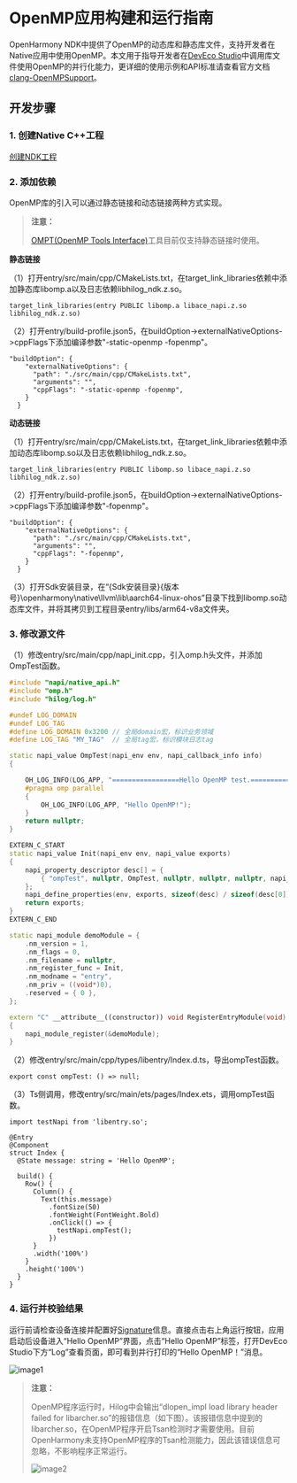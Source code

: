 # OpenMP应用构建和运行指南
<!--Kit: NDK Development-->
<!--Subsystem: arkcompiler-->
<!--Owner: @yangming4249-->
<!--Designer: @ychen3--->
<!--Tester: @zsw_zhushiwei-->
<!--Adviser: @fang-jinxu-->

OpenHarmony NDK中提供了OpenMP的动态库和静态库文件，支持开发者在Native应用中使用OpenMP。本文用于指导开发者在[DevEco Studio](https://developer.huawei.com/consumer/cn/deveco-studio/)中调用库文件使用OpenMP的并行化能力，更详细的使用示例和API标准请查看官方文档[clang-OpenMPSupport](https://clang.llvm.org/docs/OpenMPSupport.html)。

## 开发步骤

### 1. 创建Native C++工程
[创建NDK工程](./create-with-ndk.md)

### 2. 添加依赖

OpenMP库的引入可以通过静态链接和动态链接两种方式实现。

> **注意：**
> 
> [OMPT(OpenMP Tools Interface)](https://www.openmp.org/spec-html/5.0/openmpsu15.html#x25-240001.5.1)工具目前仅支持静态链接时使用。
>

**静态链接**

（1）打开entry/src/main/cpp/CMakeLists.txt，在target\_link\_libraries依赖中添加静态库libomp.a以及日志依赖libhilog\_ndk.z.so。

```makelists
target_link_libraries(entry PUBLIC libomp.a libace_napi.z.so libhilog_ndk.z.so)
```

（2）打开entry/build-profile.json5，在buildOption->externalNativeOptions->cppFlags下添加编译参数"-static-openmp -fopenmp"。

```
"buildOption": {
    "externalNativeOptions": {
      "path": "./src/main/cpp/CMakeLists.txt",
      "arguments": "",
      "cppFlags": "-static-openmp -fopenmp",
    }
  }
```

**动态链接**

（1）打开entry/src/main/cpp/CMakeLists.txt，在target\_link\_libraries依赖中添加动态库libomp.so以及日志依赖libhilog\_ndk.z.so。

```makelists
target_link_libraries(entry PUBLIC libomp.so libace_napi.z.so libhilog_ndk.z.so)
```

（2）打开entry/build-profile.json5，在buildOption->externalNativeOptions->cppFlags下添加编译参数"-fopenmp"。

```
"buildOption": {
    "externalNativeOptions": {
      "path": "./src/main/cpp/CMakeLists.txt",
      "arguments": "",
      "cppFlags": "-fopenmp",
    }
  }
```

（3）打开Sdk安装目录，在“{Sdk安装目录}\{版本号}\openharmony\native\llvm\lib\aarch64-linux-ohos”目录下找到libomp.so动态库文件，并将其拷贝到工程目录entry/libs/arm64-v8a文件夹。

### 3. 修改源文件

（1）修改entry/src/main/cpp/napi_init.cpp，引入omp.h头文件，并添加OmpTest函数。

```cpp
#include "napi/native_api.h"
#include "omp.h"
#include "hilog/log.h" 

#undef LOG_DOMAIN 
#undef LOG_TAG 
#define LOG_DOMAIN 0x3200 // 全局domain宏，标识业务领域 
#define LOG_TAG "MY_TAG"  // 全局tag宏，标识模块日志tag

static napi_value OmpTest(napi_env env, napi_callback_info info)
{

    OH_LOG_INFO(LOG_APP, "=================Hello OpenMP test.====================");
    #pragma omp parallel
    {
        OH_LOG_INFO(LOG_APP, "Hello OpenMP!");
    }
    return nullptr;
}

EXTERN_C_START
static napi_value Init(napi_env env, napi_value exports)
{
    napi_property_descriptor desc[] = {
        { "ompTest", nullptr, OmpTest, nullptr, nullptr, nullptr, napi_default, nullptr }
    };
    napi_define_properties(env, exports, sizeof(desc) / sizeof(desc[0]), desc);
    return exports;
}
EXTERN_C_END

static napi_module demoModule = {
    .nm_version = 1,
    .nm_flags = 0,
    .nm_filename = nullptr,
    .nm_register_func = Init,
    .nm_modname = "entry",
    .nm_priv = ((void*)0),
    .reserved = { 0 },
};

extern "C" __attribute__((constructor)) void RegisterEntryModule(void)
{
    napi_module_register(&demoModule);
}

```

（2）修改entry/src/main/cpp/types/libentry/Index.d.ts，导出ompTest函数。

```TS
export const ompTest: () => null;
```

（3）Ts侧调用，修改entry/src/main/ets/pages/Index.ets，调用ompTest函数。

```TS
import testNapi from 'libentry.so';

@Entry
@Component
struct Index {
  @State message: string = 'Hello OpenMP';

  build() {
    Row() {
      Column() {
        Text(this.message)
          .fontSize(50)
          .fontWeight(FontWeight.Bold)
          .onClick(() => {
            testNapi.ompTest();
          })
      }
      .width('100%')
    }
    .height('100%')
  }
}
```

### 4. 运行并校验结果

运行前请检查设备连接并配置好[Signature](https://developer.huawei.com/consumer/cn/doc/harmonyos-guides-V5/ide-signing-V5)信息。直接点击右上角运行按钮，应用启动后设备进入“Hello OpenMP”界面，点击“Hello OpenMP”标签，打开DevEco Studio下方“Log”查看页面，即可看到并行打印的“Hello OpenMP！”消息。

![image1](./figures/omp-result.png)

> **注意：**
> 
> OpenMP程序运行时，Hilog中会输出“dlopen_impl load library header failed for libarcher.so”的报错信息（如下图）。该报错信息中提到的libarcher.so，在OpenMP程序开启Tsan检测时才需要使用。目前OpenHarmony未支持OpenMP程序的Tsan检测能力，因此该错误信息可忽略，不影响程序正常运行。
>
> ![image2](./figures/omp-error.png)
